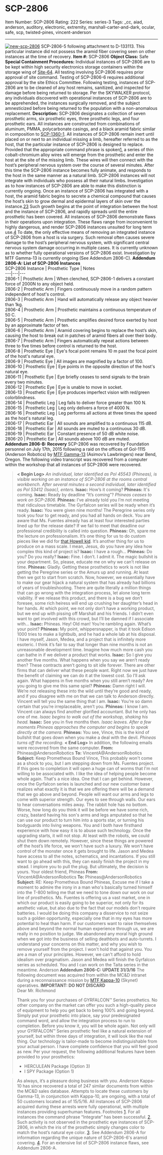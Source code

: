 # SCP-2806
Item Number: SCP-2806
Rating: 222
Series: series-3
Tags: _cc, aiad, anderson, auditory, electronic, extremity, marshall-carter-and-dark, ocular, safe, scp, twisted-pines, vincent-anderson

---

[![new-scp-2806](https://scp-wiki.wdfiles.com/local--resized-images/scp-2806/new-scp-2806/medium.jpg)](https://scp-wiki.wdfiles.com/local--files/scp-2806/new-scp-2806)
SCP-2806-5 following attachment to D-133113. This particular instance did not possess the aramid fiber covering seen on other instances at the time of recovery.
**Item #:** SCP-2806
**Object Class:** Safe
**Special Containment Procedures:** Individual instances of SCP-2806 are to be kept within high security electronics storage containers within the storage wing of [Site-64](/secure-facility-dossier-site-64). All testing involving SCP-2806 requires prior approval of site command. Testing of SCP-2806-6 requires additional approval by the site Ethics Committee. Following testing, instances of SCP-2806 are to be cleaned of any host remains, sanitized, and inspected for damage before being returned to storage.
Per the SKYWALKER protocol, any individuals discovered with operational instances of SCP-2806 are to be apprehended, the instances surgically removed, and the subject amnesticized before being returned to the population with a non-anomalous replacement.
**Description:** SCP-2806 designates a collection of seven prosthetic arms, six prosthetic eyes, three prosthetic legs, and four prosthetic ears. All instances are constructed from combinations of aluminum, PMMA, polycarbonate casings, and a black aramid fabric similar in composition to [SCP-1360-1](/scp-1360).
All instances of SCP-2806 remain inert until placed on or next to an individual missing a limb, hereafter referred to as the host, that the particular instance of SCP-2806 is designed to replace. Provided that the appropriate command phrase is spoken[1](javascript:;), a series of thin cobalt-chromium alloy wires will emerge from the prosthetic and enter the host at the site of the missing limb. These wires will then connect with the host’s peripheral nervous system over the course of several minutes. After this time the SCP-2806 instance becomes fully animate, and responds to the host in the same manner as a natural limb. SCP-2806 instances will not integrate with individuals who possess all their natural limbs. Investigation as to how instances of SCP-2806 are able to make this distinction is currently ongoing.
Once an instance of SCP-2806 has integrated with a host, the aramid fabric begins to secrete a chemical compound that causes the host’s skin to grow dermal and epidermal layers of skin over the instance.[2](javascript:;)[3](javascript:;) Such growth begins at the point of integration between the host and the instance of SCP-2806, and rapidly spreads until the entire prosthetic has been covered.
All instances of SCP-2806 demonstrate flaws in their operations upon integration. These flaws range from inconvenient to highly dangerous, and render SCP-2806 instances unsuited for long term use.[4](javascript:;) To date, the only effective means of removing an integrated instance of SCP-2806 from a host is via surgery. Such removal often causes severe damage to the host’s peripheral nervous system, with significant central nervous system damage occurring in multiple cases. It is currently unknown as to whether fully operational versions of SCP-2806 exist. Investigation by MTF Gamma-13 is currently ongoing (See Addendum 2806-C).
**Addendum 2806-A: List of SCP-2806 Instances**  
SCP-2806 Instance | Prosthetic Type | Notes  
---|---|---  
2806-1 | Prosthetic Arm | When clenched, SCP-2806-1 delivers a constant force of 2000N to any object held.  
2806-2 | Prosthetic Arm | Fingers continuously move in a random pattern independent of host's control.  
2806-3 | Prosthetic Arm | Hand will automatically release any object heavier than 1kg.  
2806-4 | Prosthetic Arm | Prosthetic maintains a continuous temperature of 50 C.  
2806-5 | Prosthetic Arm | Prosthetic amplifies desired force exerted by host by an approximate factor of ten.  
2806-6 | Prosthetic Arm | Aramid covering begins to replace the host’s skin, causing the host to break out in patches of aramid fibers all over their body.  
2806-7 | Prosthetic Arm | Fingers automatically repeat actions between three to five times before control is returned to the host.  
2806-8 | Prosthetic Eye | Eye's focal point remains 10 m past the focal point of the host's natural eye.  
2806-9 | Prosthetic Eye | All images are magnified by a factor of 100.  
2806-10 | Prosthetic Eye | Eye points in the opposite direction of the host's natural eye.  
2806-11 | Prosthetic Eye | Eye briefly ceases to send signals to the brain every two minutes.  
2806-12 | Prosthetic Eye | Eye is unable to move in socket.  
2806-13 | Prosthetic Eye | Eye produces imperfect vision with red/green colorblindness.  
2806-14 | Prosthetic Leg | Leg fails to deliver force greater than 100 N.  
2806-15 | Prosthetic Leg | Leg only delivers a force of 4000 N.  
2806-16 | Prosthetic Leg | Leg performs all actions at three times the speed as the host's natural leg.  
2806-17 | Prosthetic Ear | All sounds are amplified to a continuous 115 dB.  
2806-18 | Prosthetic Ear | All sounds are muted to a continuous 30 dB.  
2806-19 | Prosthetic Ear | Constant presence of 50 dB white noise.  
2806-20 | Prosthetic Ear | All sounds above 100 dB are muted.  
**Addendum 2806-B: Recovery**
SCP-2806 was recovered by Foundation personnel on July 17th, 2015 following a raid on the offices of GoI-1115 (Anderson Robotics) by [MTF Gamma-13](/the-elusive-anderson) (Asimov’s Lawbringers) near Bend, Oregon. The following video transcript was recovered from a computer within the workshop that all instances of SCP-2806 were recovered.
> **< Begin Log>**
> _An individual, later identified as PoI 45543 (Phineas), is visible working on an instance of SCP-2806 at the rooms central workbench. After several minutes a second individual, later identified as PoI 53412 (Isaac), enters._
> **Isaac:** How’s it coming?
> **Phineas:** It's coming.
> **Isaac:** Ready by deadline “It’s coming”?
> _Phineas ceases to work on SCP-2806._
> **Phineas:** I’ve already told you I’m not meeting that ridiculous timetable. The Gyrfalcon series will be ready when it’s ready.
> **Isaac:** You were given nine months! The Peregrine series only took you four to get ready, and you had all hands on deck. You are aware that Ms. Fuentes already has at least four interested parties lined up for the release date? If we fail to meet that deadline our professional credibility is called into question.
> **Phineas:** Oh, spare me the lecture on professionalism. It’s one thing for us to do custom pieces like we did for [that Howell kid](/good-as-new). It’s another thing for us to produce on a mass scale. I mean, Jesus, do you have any idea how complex this kind of project is?
> **Isaac:** I have a rough…
> **Phineas:** Do you? Do you really?
> **Isaac:** Fine. I don’t. I admit it. The magic bullshit is your department. So, please, educate me on why we can’t release on time.
> **Phineas:** Gladly. Getting these prosthetics to work is not like getting the Peregrine series or the Amurs up and running. At least then we got to start from scratch. Now, however, we essentially have to make our gear hijack a natural system that has already had billions of years of troubleshooting. There are quite literally a million things that can go wrong with the integration process, let alone long term viability. If we release this product, and there is a bug we don’t foresee, some rich heiress will end up crushing her daughter’s head in her hands. At which point, we not only don’t have a working product, but we end up with pissing off Marshall and his friends. I didn’t even want to get involved with this crowd, but I’ll be damned if I associate with…
> **Isaac:** Phineas. Hey! Old man! You’re rambling again. What’s your point?
> **Phineas:** My point, whippersnapper, is that it took Edison 1000 tries to make a lightbulb, and he had a whole lab at his disposal. I have myself, Jason, Medea, and a project that is infinitely more esoteric. I think it’s fair to say that longer than nine months is not an unreasonable development time. Imagine how much more cash you can bathe in if we deliver a product that works.
> **Isaac:** So I give you another five months. What happens when you say we aren’t ready then? These contracts aren’t going to sit idle forever. There are other firms that can deliver what these people want. Right now we just have the benefit of claiming we can do it at the lowest cost. So I’ll ask again. What happens in five months when you still aren’t ready? Are you going to give me this same spiel?
> **Phineas:** Damn right I will. We’re not releasing these into the wild until they’re good and ready, and if you disagree with me on that we can talk to Anderson directly. Vincent will tell you the same thing that I am.
> **Isaac:** You’re so damn certain that you’re irreplaceable, aren’t you.
> **Phineas:** I know I am. Vincent can always find another glorified accountant. But he only has one of me.
> _Isaac begins to walk out of the workshop, shaking his head._
> **Isaac:** See you in five months then.
> _Isaac leaves. After a few moments Phineas approaches the computer and begins to speak directly at the camera._
> **Phineas:** You see, Vince, this is the kind of bullshit that goes down when you make a deal with the devil.
> _Phineas turns off the recording._
> **< End Log>**
In addition, the following emails were recovered from the same computer.
> **From:** Phineas@AndersonRobotics
> **To:** VincentA@AndersonRobotics
> **Subject:** Keep Prometheus Bound
> Vince,
> This probably won't come as a shock to you, but I am stepping down from Ms. Fuentes project. If this goes to completion it will open a huge can of worms that I'm not willing to be associated with. I like the idea of helping people become whole again. That's a nice idea. One that I can get behind.
> However, once the Gyrfalcon series is launched and our new customer base realizes what exactly it is that we are offering there will be a demand that we go above and beyond. People will want our arms and legs to come with superior strength. Our eyes to see through walls. Our ears to hear conversations miles away. The rabbit hole has no bottom.
> Worse, how long do you think it will be before we have some rich, crazy, bastard having his son's arms and legs amputated so that he can use our product to turn him into a sports star, or turning his bodyguards into living weapons. You and I both have firsthand experience with how easy it is to abuse such technology. Once the upgrading starts, it will not stop. At least with the robots, we could shut them down remotely. However, since these things are powered off the host’s life force, we won't have such a luxury. We won't have control of the monster once it gets brought to life.
> Jason and Medea have access to all the notes, schematics, and incantations. If you still want to go ahead with this, they can easily finish the project in my stead. I implore you to pull the plug. But ultimately, the decision is yours.
> Your oldest friend,
> Phineas
> **From:** VincentA@AndersonRobotics
> **To:** Phineas@AndersonRobotics
> **Subject:** RE: Keep Prometheus Bound
> Phineas,
> Excuse me if I take a moment to admire the irony in a man who's basically turned himself into the T-800 telling me that we need to tone down our work on our line of prosthetics.
> Ms. Fuentes is offering us a vast market, one in which our product is easily going to be superior, not only for its aesthetic value, but also due to the fact that our models don't require batteries. I would be doing this company a disservice to not seize such a golden opportunity, especially one that in my eyes has more potential to heal than harm. If our customers want to raise themselves above and beyond the normal human experience through us, we are really in no position to judge. We abandoned any moral high ground when we got into the business of selling deathbots and auto-turrets.
> I understand your concerns on this matter, and why you wish to remove yourself from the project. I won't hold that against you. You are a man of your principles. However, we can't afford to hold idealism over pragmatism. Jason and Medea will finish the Gyrfalcon series as scheduled. You and I can work on the Taita series in the meantime.
> Anderson
**Addendum 2806-C: UPDATE 31/3/16**
The following document was acquired from within the MC&D intranet during a reconnaissance mission by [MTF Kappa-10](/aiad-homescreen) (Skynet) operatives.
> **IMPORTANT: DO NOT DISCARD**  
>  Dear Mr. Richmond  
>    
>  Thank you for your purchases of GYRFALCON™ Series prosthetics. No other company on the market can offer you such a high-quality piece of equipment to help you get back to being 100% and going beyond. Simply put your prosthetic into place, say your predesignated command word, and allow the integration process to run to completion. Before you know it, you will be whole again.
> Not only will your GYRFALCON™ Series prosthetic feel like a natural extension of yourself, but within three days of integration, it will look like the real thing. Our technology is tailor-made to become indistinguishable from your actual person. I have complete confidence that you will feel good as new.
> Per your request, the following additional features have been provided to your prosthetics:
>   * HERCULEAN Package (Option 3)
>   * I SPY Package (Option 1)
> 

> As always, it’s a pleasure doing business with you.
> _Anderson_
Kappa-10 has since recovered a total of 247 similar documents from within the MC&D sales database. Attempts to locate these customers by Gamma-13, in conjunction with Kappa-10, are ongoing, with a total of 50 customers located as of 15/5/16. All instances of SCP-2806 acquired during these arrests were fully operational, with multiple instances providing superhuman features.
Footnotes
[1](javascript:;). For all instances the command phrase “Integrate” has been successful.
[2](javascript:;). Such activity is not observed in the prosthetic eye instances of SCP-2806, in which the iris of the prosthetic simply changes color to match the host’s natural eye color.
[3](javascript:;). See Addendum 2806-A for information regarding the unique nature of SCP-2806-6's aramid covering.
[4](javascript:;). For an extensive list of SCP-2806 instance flaws, see Addendum 2806-A.